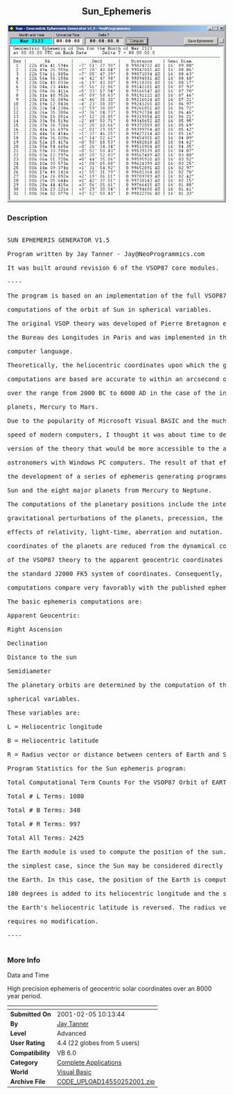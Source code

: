 ﻿<div align="center">

## Sun\_Ephemeris

<img src="PIC2001251022126679.gif">
</div>

### Description

<pre>

SUN EPHEMERIS GENERATOR V1.5

Program written by Jay Tanner - Jay@NeoProgrammics.com

It was built around revision 6 of the VSOP87 core modules.

----

The program is based on an implementation of the full VSOP87 theory

computations of the orbit of Sun in spherical variables.

The original VSOP theory was developed of Pierre Bretagnon et al. of

the Bureau des Longitudes in Paris and was implemented in the FORTRAN

computer language.

Theoretically, the heliocentric coordinates upon which the geocentric

computations are based are accurate to within an arcsecond or better

over the range from 2000 BC to 6000 AD in the case of the inner

planets, Mercury to Mars.

Due to the popularity of Microsoft Visual BASIC and the much faster

speed of modern computers, I thought it was about time to develop a

version of the theory that would be more accessible to the amateur

astronomers with Windows PC computers. The result of that effort is

the development of a series of ephemeris generating programs for the

Sun and the eight major planets from Mercury to Neptune.

The computations of the planetary positions include the interacting

gravitational perturbations of the planets, precession, the long-term

effects of relativity, light-time, aberration and nutation. Then the

coordinates of the planets are reduced from the dynamical coordinates

of the VSOP87 theory to the apparent geocentric coordinates according

the standard J2000 FK5 system of coordinates. Consequently, the

computations compare very favorably with the published ephemerides.

The basic ephemeris computations are:

Apparent Geocentric:

Right Ascension

Declination

Distance to the sun

Semidiameter

The planetary orbits are determined by the computation of three

spherical variables.

These variables are:

L = Heliocentric longitude

B = Heliocentric latitude

R = Radius vector or distance between centers of Earth and Sun

Program Statistics for the Sun ephemeris program:

Total Computational Term Counts For the VSOP87 Orbit of EARTH are:

Total # L Terms: 1080

Total # B Terms: 348

Total # R Terms: 997

Total All Terms: 2425

The Earth module is used to compute the position of the sun. This is

the simplest case, since the Sun may be considered directly opposite

the Earth. In this case, the position of the Earth is computed and

180 degrees is added to its heliocentric longitude and the sign of

the Earth's heliocentric latitude is reversed. The radius vector

requires no modification.

----

</pre>
 
### More Info
 
Data and Time

High precision ephemeris of geocentric solar coordinates over an 8000 year period.


<span>             |<span>
---                |---
**Submitted On**   |2001-02-05 10:13:44
**By**             |[Jay Tanner](https://github.com/Planet-Source-Code/PSCIndex/blob/master/ByAuthor/jay-tanner.md)
**Level**          |Advanced
**User Rating**    |4.4 (22 globes from 5 users)
**Compatibility**  |VB 6\.0
**Category**       |[Complete Applications](https://github.com/Planet-Source-Code/PSCIndex/blob/master/ByCategory/complete-applications__1-27.md)
**World**          |[Visual Basic](https://github.com/Planet-Source-Code/PSCIndex/blob/master/ByWorld/visual-basic.md)
**Archive File**   |[CODE\_UPLOAD14550252001\.zip](https://github.com/Planet-Source-Code/jay-tanner-sun-ephemeris__1-15026/archive/master.zip)








